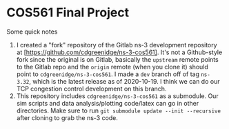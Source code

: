 # COS561 Final Project

Some quick notes

1. I created a "fork" repository of the Gitlab ns-3 development repository at [https://github.com/cdgreenidge/ns-3-cos561]. It's not a Github-style fork since the original is on Gitlab, basically the `upstream` remote points to the Gitlab repo and the `origin` remote (when you clone it) should point to `cdgreenidge/ns-3-cos561`. I made a `dev` branch off of tag `ns-3.32`, which is the latest release as of 2020-10-19. I think we can do our TCP congestion control development on this branch.
2. This repository includes `cdgreenidge/ns-3-cos561` as a submodule. Our sim scripts and data analysis/plotting code/latex can go in other directories. Make sure to run `git submodule update --init --recursive` after cloning to grab the ns-3 code.
